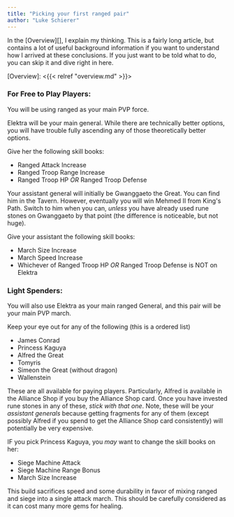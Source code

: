```yaml
---
title: "Picking your first ranged pair"
author: "Luke Schierer"
---
```


In the [Overview][], I explain my thinking.  This is a fairly long article, but
contains a lot of useful background information if you want to understand how I
arrived at these conclusions. If you just want to be told what to do, you can
skip it and dive right in here. 

[Overview]: <{{< relref "overview.md" >}}>

### For Free to Play Players:

You will be using ranged as your main PVP force.

Elektra will be your main general.  While there are technically better options,
you will have trouble fully ascending any of those theoretically better
options.

Give her the following skill books:
* Ranged Attack Increase
* Ranged Troop Range Increase
* Ranged Troop HP *OR* Ranged Troop Defense

Your assistant general will initially be Gwanggaeto the Great.  You can find
him in the Tavern.  However, eventually you will win Mehmed II from King's
Path.  Switch to him when you can, *unless* you have already used rune stones
on Gwanggaeto by that point (the difference is noticeable, but not huge).

Give your assistant the following skill books:
* March Size Increase
* March Speed Increase
* Whichever of Ranged Troop HP *OR* Ranged Troop Defense is NOT on Elektra

### Light Spenders:

You will also use Elektra as your main ranged General, and this pair will be
your main PVP march.

Keep your eye out for any of the following (this is a ordered list)

* James Conrad
* Princess Kaguya
* Alfred the Great
* Tomyris
* Simeon the Great (without dragon)
* Wallenstein

These are all available for paying players. Particularly, Alfred is available
in the Alliance Shop if you buy the Alliance Shop card.  Once you have invested
rune stones in any of these, *stick with that one*.  Note, these will be your
*assistant generals* because getting fragments for any of them (except possibly
Alfred if you spend to get the Alliance Shop card consistently) will
potentially be very expensive.

IF you pick Princess Kaguya, you *may* want to change the skill books on her:
* Siege Machine Attack
* Siege Machine Range Bonus
* March Size Increase

This build sacrifices speed and some durability in favor of mixing ranged and
siege into a single attack march.  This should be carefully considered as it
can cost many more gems for healing.

